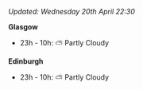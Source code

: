 *Updated: Wednesday 20th April 22:30*

**Glasgow**

* 23h - 10h: :partly_sunny: Partly Cloudy

**Edinburgh**

* 23h - 10h: :partly_sunny: Partly Cloudy
